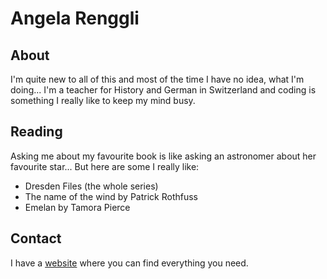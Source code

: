 
# Angela Renggli

## About

I'm quite new to all of this and most of the time I have no idea, what I'm doing... I'm a teacher for History and German in Switzerland and coding is something I really like to keep my mind busy.


## Reading

Asking me about my favourite book is like asking an astronomer about her favourite star... But here are some I really like:
- Dresden Files (the whole series)
- The name of the wind by Patrick Rothfuss
- Emelan by Tamora Pierce

## Contact

I have a [website](www.angela.renggli.ch) where you can find everything you need.
